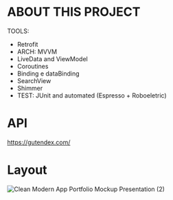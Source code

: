 # ABOUT THIS PROJECT

TOOLS: 
- Retrofit
- ARCH: MVVM
- LiveData and ViewModel 
- Coroutines
- Binding e dataBinding
- SearchView
- Shimmer
- TEST: JUnit and automated (Espresso + Roboeletric) 

# API 
https://gutendex.com/

# Layout

![Clean Modern App Portfolio Mockup Presentation (2)](https://github.com/BruMedeiross/BOOKSTORE/assets/62109684/da06d532-3645-423b-9923-e2e5bf85744b)

